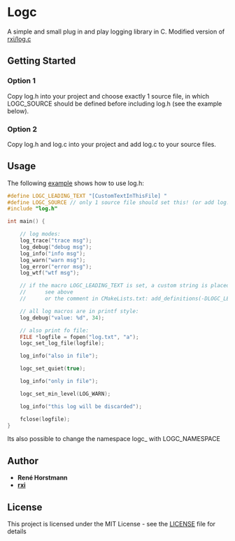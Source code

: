 # Logc
A simple and small plug in and play logging library in C.
Modified version of [rxi/log.c](https://github.com/rxi/log.c)

## Getting Started
### Option 1
Copy log.h into your project and choose exactly 1 source file, in which 
LOGC_SOURCE should be defined before including log.h (see the example below).
### Option 2
Copy log.h and log.c into your project and add log.c to your source files.


## Usage
The following [example](example.c) shows how to use log.h:
```c
#define LOGC_LEADING_TEXT "[CustomTextInThisFile] "
#define LOGC_SOURCE // only 1 source file should set this! (or add log.c to your source files)
#include "log.h"

int main() {

    // log modes:
    log_trace("trace msg");
    log_debug("debug msg");
    log_info("info msg");
    log_warn("warn msg");
    log_error("error msg");
    log_wtf("wtf msg");

    // if the macro LOGC_LEADING_TEXT is set, a custom string is placed before each log
    //      see above
    //      or the comment in CMakeLists.txt: add_definitions(-DLOGC_LEADING_TEXT="[CustomText] ")

    // all log macros are in printf style:
    log_debug("value: %d", 34);

    // also print fo file:
    FILE *logfile = fopen("log.txt", "a");
    logc_set_log_file(logfile);

    log_info("also in file");

    logc_set_quiet(true);

    log_info("only in file");

    logc_set_min_level(LOG_WARN);

    log_info("this log will be discarded");

    fclose(logfile);
}

```
Its also possible to change the namespace logc_ with LOGC_NAMESPACE

## Author

* **René Horstmann**
* **[rxi](https://github.com/rxi)**

## License

This project is licensed under the MIT License - see the [LICENSE](LICENSE) file for details
